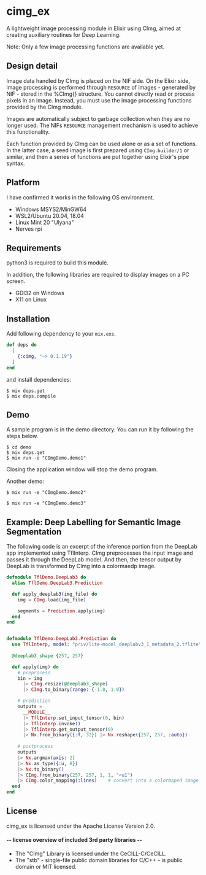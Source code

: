 # cimg_ex
A lightweight image processing module in Elixir using CImg, aimed at creating auxiliary routines for Deep Learning.

Note: Only a few image processing functions are available yet.

## Design detail
Image data handled by CImg is placed on the NIF side. On the Elixir side, image processing is performed through
`RESOURCE` of images - generated by NIF - stored in the %CImg{} structure. You cannot directly read or process pixels
in an image. Instead, you must use the image processing functions provided by the CImg module.

Images are automatically subject to garbage collection when they are no longer used. The NIFs `RESOURCE` management
mechanism is used to achieve this functionality.

Each function provided by CImg can be used alone or as a set of functions. In the latter case, a seed image is first
prepared using `CImg.builder/1` or similar, and then a series of functions are put together using Elixir's pipe syntax.

## Platform
I have confirmed it works in the following OS environment.

- Windows MSYS2/MinGW64
- WSL2/Ubuntu 20.04, 18.04
- Linux Mint 20 "Ulyana"
- Nerves rpi

## Requirements
python3 is required to build this module.

In addition, the following libraries are required to display images on a PC screen.

- GDI32 on Windows
- X11 on Linux

## Installation
Add following dependency to your `mix.exs`.

```elixir
def deps do
  [
    {:cimg, "~> 0.1.19"}
  ]
end
```

and install dependencies:

```shell
$ mix deps.get
$ mix deps.compile
```

## Demo
A sample program is in the demo directory. You can run it by following the steps below.

```shell
$ cd demo
$ mix deps.get
$ mix run -e "CImgDemo.demo1"
```

Closing the application window will stop the demo program.

Another demo:

```shell
$ mix run -e "CImgDemo.demo2"
```

```shell
$ mix run -e "CImgDemo.demo3"
```

## Example: Deep Labelling for Semantic Image Segmentation
The following code is an excerpt of the inference portion from the DeepLab app implemented using TflInterp. 
CImg preprocesses the input image and passes it through the DeepLab model.
And then, the tensor output by DeepLab is transformed by CImg into a colormaedp image.

```elixir
defmodule TflDemo.DeepLab3 do
  alias TflDemo.DeepLab3.Prediction

  def apply_deeplab3(img_file) do
    img = CImg.load(img_file)

    segments = Prediction.apply(img)
  end
end


defmodule TflDemo.DeepLab3.Prediction do
  use TflInterp, model: "priv/lite-model_deeplabv3_1_metadata_2.tflite"
  
  @deeplab3_shape {257, 257}

  def apply(img) do
    # preprocess
    bin = img
      |> CImg.resize(@deeplab3_shape)
      |> CImg.to_binary(range: {-1.0, 1.0})

    # prediction
    outputs =
      __MODULE__
      |> TflInterp.set_input_tensor(0, bin)
      |> TflInterp.invoke()
      |> TflInterp.get_output_tensor(0)
      |> Nx.from_binary({:f, 32}) |> Nx.reshape({257, 257, :auto})
      
    # postprocess
    outputs
    |> Nx.argmax(axis: 2)
    |> Nx.as_type({:u, 8})
    |> Nx.to_binary()
    |> CImg.from_binary(257, 257, 1, 1, "<u1")
    |> CImg.color_mapping(:lines)    # convert into a colormaped image
  end
end
```

## License
cimg_ex is licensed under the Apache License Version 2.0.

#### -- license overview of included 3rd party libraries --
- The "CImg" Library is licensed under the CeCILL-C/CeCILL.
- The "stb" - single-file public domain libraries for C/C++ - is public domain or MIT licensed.
